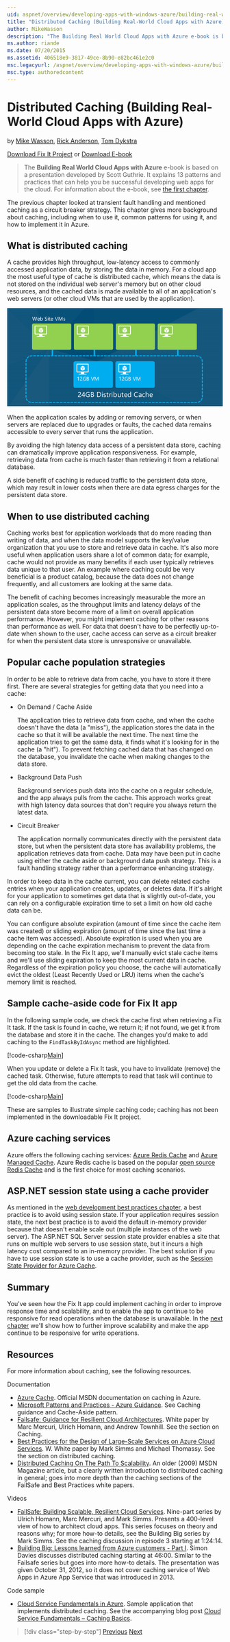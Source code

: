 ```yaml
---
uid: aspnet/overview/developing-apps-with-windows-azure/building-real-world-cloud-apps-with-windows-azure/distributed-caching
title: "Distributed Caching (Building Real-World Cloud Apps with Azure) | Microsoft Docs"
author: MikeWasson
description: "The Building Real World Cloud Apps with Azure e-book is based on a presentation developed by Scott Guthrie. It explains 13 patterns and practices that can he..."
ms.author: riande
ms.date: 07/20/2015
ms.assetid: 406518e9-3817-49ce-8b90-e82bc461e2c0
msc.legacyurl: /aspnet/overview/developing-apps-with-windows-azure/building-real-world-cloud-apps-with-windows-azure/distributed-caching
msc.type: authoredcontent
---
```

Distributed Caching (Building Real-World Cloud Apps with Azure)
====================
by [Mike Wasson](https://github.com/MikeWasson), [Rick Anderson](https://twitter.com/RickAndMSFT), [Tom Dykstra](https://github.com/tdykstra)

[Download Fix It Project](http://code.msdn.microsoft.com/Fix-It-app-for-Building-cdd80df4) or [Download E-book](http://blogs.msdn.com/b/microsoft_press/archive/2014/07/23/free-ebook-building-cloud-apps-with-microsoft-azure.aspx)

> The **Building Real World Cloud Apps with Azure** e-book is based on a presentation developed by Scott Guthrie. It explains 13 patterns and practices that can help you be successful developing web apps for the cloud. For information about the e-book, see [the first chapter](introduction.md).


The previous chapter looked at transient fault handling and mentioned caching as a circuit breaker strategy. This chapter gives more background about caching, including when to use it, common patterns for using it, and how to implement it in Azure.

## What is distributed caching

A cache provides high throughput, low-latency access to commonly accessed application data, by storing the data in memory. For a cloud app the most useful type of cache is distributed cache, which means the data is not stored on the individual web server's memory but on other cloud resources, and the cached data is made available to all of an application's web servers (or other cloud VMs that are used by the application).

![diagram showing multiple web servers accessing the same cache servers](distributed-caching/_static/image1.png)

When the application scales by adding or removing servers, or when servers are replaced due to upgrades or faults, the cached data remains accessible to every server that runs the application.

By avoiding the high latency data access of a persistent data store, caching can dramatically improve application responsiveness. For example, retrieving data from cache is much faster than retrieving it from a relational database.

A side benefit of caching is reduced traffic to the persistent data store, which may result in lower costs when there are data egress charges for the persistent data store.

## When to use distributed caching

Caching works best for application workloads that do more reading than writing of data, and when the data model supports the key/value organization that you use to store and retrieve data in cache. It's also more useful when application users share a lot of common data; for example, cache would not provide as many benefits if each user typically retrieves data unique to that user. An example where caching could be very beneficial is a product catalog, because the data does not change frequently, and all customers are looking at the same data.

The benefit of caching becomes increasingly measurable the more an application scales, as the throughput limits and latency delays of the persistent data store become more of a limit on overall application performance. However, you might implement caching for other reasons than performance as well. For data that doesn't have to be perfectly up-to-date when shown to the user, cache access can serve as a circuit breaker for when the persistent data store is unresponsive or unavailable.

## Popular cache population strategies

In order to be able to retrieve data from cache, you have to store it there first. There are several strategies for getting data that you need into a cache:

- On Demand / Cache Aside

    The application tries to retrieve data from cache, and when the cache doesn't have the data (a "miss"), the application stores the data in the cache so that it will be available the next time. The next time the application tries to get the same data, it finds what it's looking for in the cache (a "hit"). To prevent fetching cached data that has changed on the database, you invalidate the cache when making changes to the data store.
- Background Data Push

    Background services push data into the cache on a regular schedule, and the app always pulls from the cache. This approach works great with high latency data sources that don't require you always return the latest data.
- Circuit Breaker

    The application normally communicates directly with the persistent data store, but when the persistent data store has availability problems, the application retrieves data from cache. Data may have been put in cache using either the cache aside or background data push strategy. This is a fault handling strategy rather than a performance enhancing strategy.

In order to keep data in the cache current, you can delete related cache entries when your application creates, updates, or deletes data. If it's alright for your application to sometimes get data that is slightly out-of-date, you can rely on a configurable expiration time to set a limit on how old cache data can be.

You can configure absolute expiration (amount of time since the cache item was created) or sliding expiration (amount of time since the last time a cache item was accessed). Absolute expiration is used when you are depending on the cache expiration mechanism to prevent the data from becoming too stale. In the Fix It app, we'll manually evict stale cache items and we'll use sliding expiration to keep the most current data in cache. Regardless of the expiration policy you choose, the cache will automatically evict the oldest (Least Recently Used or LRU) items when the cache's memory limit is reached.

## Sample cache-aside code for Fix It app

In the following sample code, we check the cache first when retrieving a Fix It task. If the task is found in cache, we return it; if not found, we get it from the database and store it in the cache. The changes you'd make to add caching to the `FindTaskByIdAsync` method are highlighted.

[!code-csharp[Main](distributed-caching/samples/sample1.cs?highlight=5,9-11,13-15,19)]

When you update or delete a Fix It task, you have to invalidate (remove) the cached task. Otherwise, future attempts to read that task will continue to get the old data from the cache.

[!code-csharp[Main](distributed-caching/samples/sample2.cs?highlight=7)]

These are samples to illustrate simple caching code; caching has not been implemented in the downloadable Fix It project.

## Azure caching services

Azure offers the following caching services: [Azure Redis Cache](https://msdn.microsoft.com/library/dn690523.aspx) and [Azure Managed Cache](https://msdn.microsoft.com/library/dn386094.aspx). Azure Redis cache is based on the popular [open source Redis Cache](http://redis.io/) and is the first choice for most caching scenarios.

<a id="sessionstate"></a>
## ASP.NET session state using a cache provider

As mentioned in the [web development best practices chapter](web-development-best-practices.md), a best practice is to avoid using session state. If your application requires session state, the next best practice is to avoid the default in-memory provider because that doesn't enable scale out (multiple instances of the web server). The ASP.NET SQL Server session state provider enables a site that runs on multiple web servers to use session state, but it incurs a high latency cost compared to an in-memory provider. The best solution if you have to use session state is to use a cache provider, such as the [Session State Provider for Azure Cache](https://msdn.microsoft.com/library/windowsazure/gg185668.aspx).

## Summary

You've seen how the Fix It app could implement caching in order to improve response time and scalability, and to enable the app to continue to be responsive for read operations when the database is unavailable. In the [next chapter](queue-centric-work-pattern.md) we'll show how to further improve scalability and make the app continue to be responsive for write operations.

## Resources

For more information about caching, see the following resources.

Documentation

- [Azure Cache](https://msdn.microsoft.com/library/gg278356.aspx). Official MSDN documentation on caching in Azure.
- [Microsoft Patterns and Practices - Azure Guidance](https://msdn.microsoft.com/library/dn568099.aspx). See Caching guidance and Cache-Aside pattern.
- [Failsafe: Guidance for Resilient Cloud Architectures](https://msdn.microsoft.com/library/windowsazure/jj853352.aspx). White paper by Marc Mercuri, Ulrich Homann, and Andrew Townhill. See the section on Caching.
- [Best Practices for the Design of Large-Scale Services on Azure Cloud Services](https://msdn.microsoft.com/library/windowsazure/jj717232.aspx). W. White paper by Mark Simms and Michael Thomassy. See the section on distributed caching.
- [Distributed Caching On The Path To Scalability](https://msdn.microsoft.com/magazine/dd942840.aspx). An older (2009) MSDN Magazine article, but a clearly written introduction to distributed caching in general; goes into more depth than the caching sections of the FailSafe and Best Practices white papers.

Videos

- [FailSafe: Building Scalable, Resilient Cloud Services](https://channel9.msdn.com/Series/FailSafe). Nine-part series by Ulrich Homann, Marc Mercuri, and Mark Simms. Presents a 400-level view of how to architect cloud apps. This series focuses on theory and reasons why; for more how-to details, see the Building Big series by Mark Simms. See the caching discussion in episode 3 starting at 1:24:14.
- [Building Big: Lessons learned from Azure customers - Part I](https://channel9.msdn.com/Events/Build/2012/3-029). Simon Davies discusses distributed caching starting at 46:00. Similar to the Failsafe series but goes into more how-to details. The presentation was given October 31, 2012, so it does not cover caching service of Web Apps in Azure App Service that was introduced in 2013.

Code sample

- [Cloud Service Fundamentals in Azure](https://code.msdn.microsoft.com/Cloud-Service-Fundamentals-4ca72649). Sample application that implements distributed caching. See the accompanying blog post [Cloud Service Fundamentals – Caching Basics](https://blogs.msdn.com/b/windowsazure/archive/2013/10/03/cloud-service-fundamentals-caching-basics.aspx).

> [!div class="step-by-step"]
> [Previous](transient-fault-handling.md)
> [Next](queue-centric-work-pattern.md)
